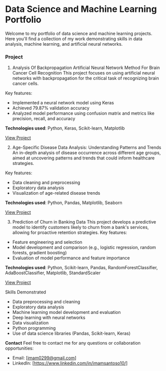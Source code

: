 # Data Science and Machine Learning Portfolio

Welcome to my portfolio of data science and machine learning projects. Here you'll find a collection of my work demonstrating skills in data analysis, machine learning, and artificial neural networks.

### Project

1. Analysis Of Backpropagation Artificial Neural Network Method For Brain Cancer Cell Recognition
This project focuses on using artificial neural networks with backpropagation for the critical task of recognizing brain cancer cells.

Key features:

- Implemented a neural network model using Keras
- Achieved 79.87% validation accuracy
- Analyzed model performance using confusion matrix and metrics like precision, recall, and accuracy

**Technologies used**: Python, Keras, Scikit-learn, Matplotlib

[View Project](https://github.com/0299Imam/Python-Portofolio/blob/main/Analysis%20Of%20Backpropagation%20Artificial%20Neural%20Network%20Method%20For%20Brain%20Cancer%20Cell%20Recognition.ipynb)


2. Age-Specific Disease Data Analysis: Understanding Patterns and Trends
An in-depth analysis of disease occurrence across different age groups, aimed at uncovering patterns and trends that could inform healthcare strategies.

Key features:

- Data cleaning and preprocessing
- Exploratory data analysis
- Visualization of age-related disease trends

**Technologies used**: Python, Pandas, Matplotlib, Seaborn

[View Project](https://github.com/0299Imam/Python-Portofolio/blob/main/age-specific-disease-data-analysis-understanding%20(1).ipynb)


3. Prediction of Churn in Banking Data
This project develops a predictive model to identify customers likely to churn from a bank's services, allowing for proactive retention strategies.
Key features:

- Feature engineering and selection
- Model development and comparison (e.g., logistic regression, random forests, gradient boosting)
- Evaluation of model performance and feature importance

**Technologies used**: Python, Scikit-learn, Pandas, RandomForestClassifier, AdaBoostClassifier, Matplotlib, StandardScaler

[View Project](https://github.com/0299Imam/Python-Portofolio/blob/main/prediction-of-churn-in-banking-data.ipynb)


Skills Demonstrated

- Data preprocessing and cleaning
- Exploratory data analysis
- Machine learning model development and evaluation
- Deep learning with neural networks
- Data visualization
- Python programming
- Use of data science libraries (Pandas, Scikit-learn, Keras)

**Contact**
Feel free to contact me for any questions or collaboration opportunities:

- Email: [imam0299@gmail.com]
- LinkedIn: [https://www.linkedin.com/in/imamsantoso10/]
